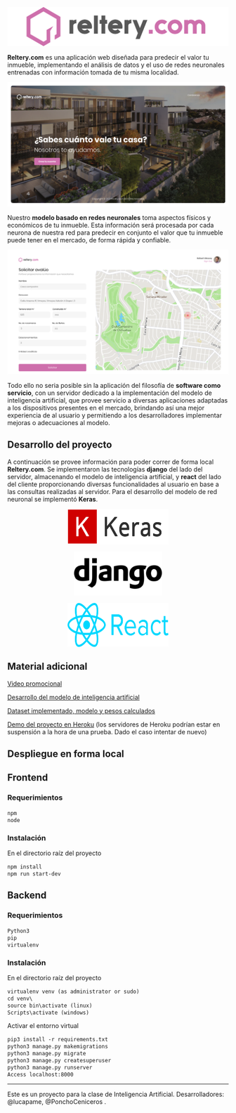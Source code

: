 ![](imgs/logo.png)

**Reltery.com** es una aplicación web diseñada para predecir el valor tu inmueble, implementando el análisis de datos y el uso de redes neuronales entrenadas con información tomada de tu misma localidad.

![](imgs/home.png)

Nuestro **modelo basado en redes neuronales** toma aspectos físicos y económicos de tu inmueble. Esta información será procesada por cada neurona de nuestra red para predecir en conjunto el valor que tu inmueble puede tener en el mercado, de forma rápida y confiable.

![](imgs/view.png)

Todo ello no seria posible sin la aplicación del filosofía de **software como servicio**, con un servidor dedicado a la implementación del modelo de inteligencia artificial, que provee servicio a diversas aplicaciones adaptadas a los dispositivos presentes en el mercado, brindando así una mejor experiencia de al usuario y permitiendo a los desarrolladores implementar mejoras o adecuaciones al modelo.


## Desarrollo del proyecto 
A continuación se provee información para poder correr de forma local **Reltery.com**. Se implementaron las tecnologías **django** del lado del servidor, almacenando el modelo de inteligencia artificial, y **react** del lado del cliente proporcionando diversas funcionalidades al usuario en base a las consultas realizadas al servidor. Para el desarrollo del modelo de red neuronal se implementó **Keras**.

<p align="center">
    <img src="imgs/keras.png" width="230" height="80">
</p>

<p align="center">
    <img src="imgs/django.png" width="200" height="100">
</p>

<p align="center">
    <img src="imgs/reactjs.png" width="230" height="100">
</p>

## Material adicional
[Video promocional](https://www.youtube.com/watch?v=DbNw3UEe5C8)

[Desarrollo del modelo de inteligencia artificial](https://github.com/PonchoCeniceros/reltery.com/blob/main/reltery_model.ipynb)

[Dataset implementado, modelo y pesos calculados](https://github.com/PonchoCeniceros/reltery.com/tree/main/BACK-END/db)

[Demo del proyecto en Heroku](https://realty-com.herokuapp.com/) (los servidores de Heroku podrían estar en suspensión a la hora de una prueba. Dado el caso intentar de nuevo)

## Despliegue en forma local

## Frontend

### Requerimientos 
```
npm
node
```
### Instalación 
En el directorio raíz del proyecto
```
npm install
npm run start-dev
```

## Backend

### Requerimientos 
```
Python3
pip
virtualenv
```
### Instalación 
En el directorio raíz del proyecto
```
virtualenv venv (as administrator or sudo)
cd venv\
source bin\activate (linux)
Scripts\activate (windows)
```
Activar el entorno virtual
```
pip3 install -r requirements.txt
python3 manage.py makemigrations
python3 manage.py migrate
python3 manage.py createsuperuser
python3 manage.py runserver
Access localhost:8000
```
---
Este es un proyecto para la clase de Inteligencia Artificial. Desarrolladores: @lucapame, @PonchoCeniceros .
